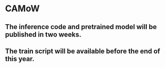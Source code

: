 # CAMoW
## The inference code and pretrained model will be published in two weeks.
## The train script will be available before the end of this year.
